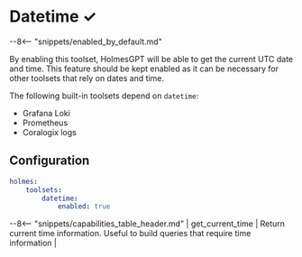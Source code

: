 # Datetime ✓

--8<-- "snippets/enabled_by_default.md"

By enabling this toolset, HolmesGPT will be able to get the current UTC date and time. This feature should be kept enabled as it can be necessary for other toolsets that rely on dates and time.

The following built-in toolsets depend on `datetime`:

* Grafana Loki
* Prometheus
* Coralogix logs

## Configuration

```yaml
holmes:
    toolsets:
        datetime:
            enabled: true
```

--8<-- "snippets/capabilities_table_header.md"
| get_current_time | Return current time information. Useful to build queries that require time information |
